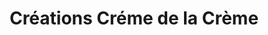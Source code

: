 ---
title: "Créations Créme de la Crème"
url: /laval/creations-creme-de-la-creme/
shop: boutique
---